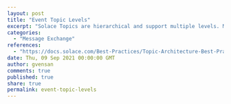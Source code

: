 ```yaml
---
layout: post
title: "Event Topic Levels"
excerpt: "Solace Topics are hierarchical and support multiple levels. Multiple topic levels allow you to create access control rules that are level-specific and contain topic wildcards. This flexibility makes it simple to specify data entitlements at each level of the hierarchy."
categories:
  - "Message Exchange"
references:
  - "https://docs.solace.com/Best-Practices/Topic-Architecture-Best-Practices.htm"
date: Thu, 09 Sep 2021 00:00:00 GMT
author: gvensan
comments: true
published: true
share: true
permalink: event-topic-levels
---
```

